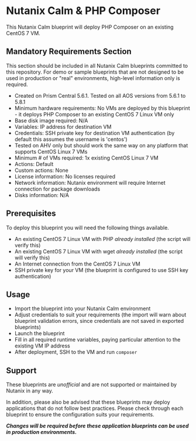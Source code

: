 # Nutanix Calm & PHP Composer

This Nutanix Calm blueprint will deploy PHP Composer on an existing CentOS 7 VM.

## Mandatory Requirements Section

This section should be included in all Nutanix Calm blueprints committed to this repository.  For demo or sample blueprints that are not designed to be used in production or "real" environments, high-level information only is required.

- Created on Prism Central 5.6.1.  Tested on all AOS versions from 5.6.1 to 5.8.1
- Minimum hardware requirements: No VMs are deployed by this blueprint - it deploys PHP Composer to an existing CentOS 7 Linux VM only
- Base disk image required: N/A
- Variables: IP address for destination VM
- Credentials: SSH private key for destination VM authentication (by default this assumes the username is 'centos')
- Tested on AHV only but should work the same way on any platform that supports CentOS Linux 7 VMs
- Minimum # of VMs required: 1x existing CentOS Linux 7 VM
- Actions: Default
- Custom actions: None
- License information: No licenses required
- Network information: Nutanix environment will require Internet connection for package downloads
- Disks information: N/A

## Prerequisites

To deploy this blueprint you will need the following things available.

- An existing CentOS 7 Linux VM with PHP *already installed* (the script will verify this)
- An existing CentOS 7 Linux VM with wget *already installed* (the script will verify this)
- An Internet connection from the CentOS 7 Linux VM
- SSH private key for your VM (the blueprint is configured to use SSH key authentication)

## Usage

- Import the blueprint into your Nutanix Calm environment
- Adjust credentials to suit your requirements (the import will warn about blueprint validation errors, since credentials are not saved in exported blueprints)
- Launch the blueprint
- Fill in all required runtime variables, paying particular attention to the existing VM IP address
- After deployment, SSH to the VM and run `composer`

## Support

These blueprints are *unofficial* and are not supported or maintained by Nutanix in any way.

In addition, please also be advised that these blueprints may deploy applications that do not follow best practices.  Please check through each blueprint to ensure the configuration suits your requirements.

***Changes will be required before these application blueprints can be used in production environments.***